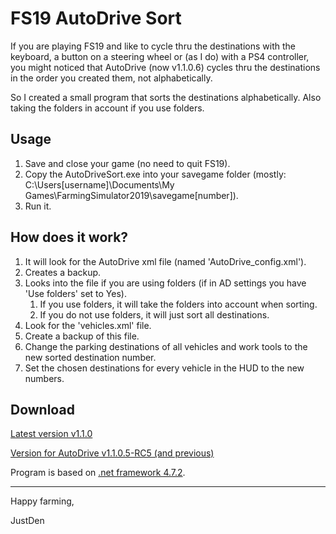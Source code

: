 # FS19 AutoDrive Sort

If you are playing FS19 and like to cycle thru the destinations with the keyboard, a button on a steering wheel or (as I do) with a PS4 controller, 
you might noticed that AutoDrive (now v1.1.0.6) cycles thru the destinations in the order you created them, not alphabetically.

So I created a small program that sorts the destinations alphabetically. Also taking the folders in account if you use folders.

## Usage

1. Save and close your game (no need to quit FS19).
1. Copy the AutoDriveSort.exe into your savegame folder (mostly: C:\Users\[username]\Documents\My Games\FarmingSimulator2019\savegame[number]\).
1. Run it.

## How does it work?

1. It will look for the AutoDrive xml file (named 'AutoDrive_config.xml').
1. Creates a backup.
1. Looks into the file if you are using folders (if in AD settings you have 'Use folders' set to Yes).
   1. If you use folders, it will take the folders into account when sorting.
   1. If you do not use folders, it will just sort all destinations.
1. Look for the 'vehicles.xml' file.
1. Create a backup of this file.
1. Change the parking destinations of all vehicles and work tools to the new sorted destination number.
1. Set the chosen destinations for every vehicle in the HUD to the new numbers.

## Download

[Latest version v1.1.0](https://github.com/JustDen1234/FS19_AutoDrive_Sort/releases/download/1.1.0/AutoDriveSort.exe)

[Version for AutoDrive v1.1.0.5-RC5 (and previous)](https://github.com/JustDen1234/FS19_AutoDrive_Sort/releases/download/1.0.6/AutoDriveSort.exe)

Program is based on [.net framework 4.7.2](https://dotnet.microsoft.com/download/dotnet-framework/net472).

---
Happy farming,

JustDen

